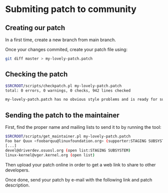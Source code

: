 # Submiting patch to community

## Creating our patch

In a first time, create a new branch
from main branch.

Once your changes commited, create
your patch file using:

```bash
git diff master > my-lovely-patch.patch
```

## Checking the patch

```bash
$SRCROOT/scripts/checkpatch.pl my-lovely-patch.patch
total: 0 errors, 0 warnings, 0 checks, 942 lines checked

my-lovely-patch.patch has no obvious style problems and is ready for submission.
```

## Sending the patch to the maintainer

First, find the proper name and mailing lists to
send it to by running the tool:

```bash
$SRCROOT/scripts/get_maintainer.pl my-lovely-patch.patch
Foo bar Quux <foobarquu@linuxfoundation.org> (supporter:STAGING SUBSYSTEM,commit_signer:6/8=75%)
[...]
devel@driverdev.osuosl.org (open list:STAGING SUBSYSTEM)
linux-kernel@vger.kernel.org (open list)
```

Then upload your patch online in order to get a web
link to share to other developers.

Once done, send your patch by e-mail with the following
link and patch description.
